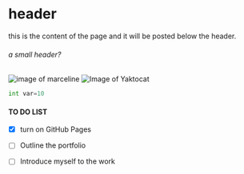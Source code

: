 # header

this is the content of the page and it will be posted below the header.

###### a small header?


![ image of marceline](https://e7.pngegg.com/pngimages/584/123/png-clipart-marceline-the-vampire-queen-finn-the-human-ice-king-princess-bubblegum-character-finn-the-human-purple-television.png) 
![Image of Yaktocat](https://octodex.github.com/images/yaktocat.png)


```python
int var=10
```

#### TO DO LIST 
- [X] turn on GitHub Pages
- [ ] Outline the portfolio
- [ ] Introduce myself to the work
      


